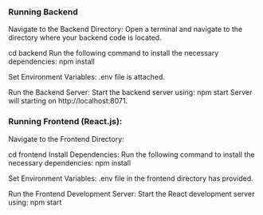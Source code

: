 ### Running Backend
Navigate to the Backend Directory:
Open a terminal and navigate to the directory where your backend code is located.

cd backend
Run the following command to install the necessary dependencies:
npm install

Set Environment Variables:
.env file is attached.

Run the Backend Server:
Start the backend server using:
npm start
Server will starting on http://localhost:8071.

### Running Frontend (React.js):
Navigate to the Frontend Directory:

cd frontend
Install Dependencies:
Run the following command to install the necessary dependencies:
npm install

Set Environment Variables:
.env file in the frontend directory has provided.

Run the Frontend Development Server:
Start the React development server using:
npm start
